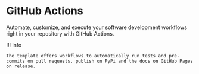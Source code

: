# GitHub Actions

Automate, customize, and execute your software development workflows right in your repository with GitHub Actions.

!!! info

    The template offers workflows to automatically run tests and pre-commits on pull requests, publish on PyPi and the docs on GitHub Pages on release.
